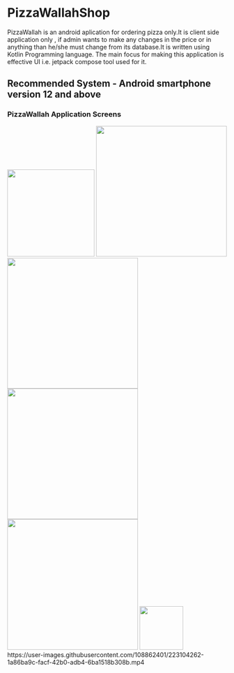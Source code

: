 # PizzaWallahShop
PizzaWallah is an android aplication for ordering pizza only.It is client side application only , if admin wants to make any changes in the price or in anything than he/she must change from its database.It is written using Kotlin Programming language. The main focus for making this application is effective UI i.e. jetpack compose tool used for it.

## Recommended System - Android smartphone version 12 and above

### PizzaWallah Application Screens
<div>
<img src="https://user-images.githubusercontent.com/108862401/223102890-ae291608-bbfd-4298-9393-d7a4d87da3d4.jpg" width="200" height="auto" >
<img src="https://user-images.githubusercontent.com/108862401/223104147-8853d611-6852-4a8d-9af0-dd8bca47a1dc.jpg" width="300" height="auto" >
<img src="https://user-images.githubusercontent.com/108862401/223104213-40fc1d60-19de-40c4-868a-41bb960a5764.jpg" width="300" height="auto" >
  </div>
  <div>
  
<img src="https://user-images.githubusercontent.com/108862401/223104229-927b7cf0-d29b-4719-a89c-e2061f0366d9.jpg" width="300" height="auto" >
<img src="https://user-images.githubusercontent.com/108862401/223104459-9685daf3-f168-499f-b17b-30d41d7451c3.jpg" width="300" height="auto" >
<img src="https://user-images.githubusercontent.com/108862401/223104187-3c1cc82d-8b31-48a3-bd0b-44446eb5a32e.jpg" width="100" height="auto" >
</div>
https://user-images.githubusercontent.com/108862401/223104262-1a86ba9c-facf-42b0-adb4-6ba1518b308b.mp4

